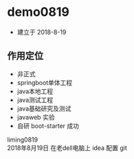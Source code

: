 # demo0819
- 建立于 2018-8-19
## 作用定位
- 非正式
- springboot单体工程
- java本地工程
- java测试工程
- java基础研究及测试
- javaweb 实验
- 自研 boot-starter 成功

liming0819    
2018年8月19日 在老dell电脑上 idea 配置 git    

